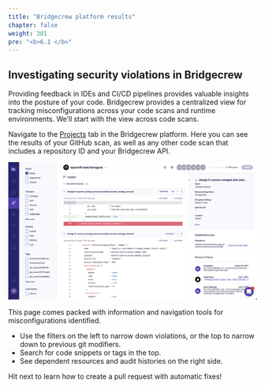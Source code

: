 ```yaml
---
title: "Bridgecrew platform results"
chapter: false
weight: 301
pre: "<b>6.1 </b>"
---
```


## Investigating security violations in Bridgecrew

Providing feedback in IDEs and CI/CD pipelines provides valuable insights into the posture of your code. Bridgecrew provides a centralized view for tracking misconfigurations across your code scans and runtime environments. We’ll start with the view across code scans.

Navigate to the [Projects](https://www.bridgecrew.cloud/projects) tab in the Bridgecrew platform. Here you can see the results of your GitHub scan, as well as any other code scan that includes a repository ID and your Bridgecrew API.

![Bridgecrew Projects page](images/bridgecrew_projects_page.png "Bridgecrew Projects page")

This page comes packed with information and navigation tools for misconfigurations identified. 

* Use the filters on the left to narrow down violations, or the top to narrow down to previous git modifiers.
* Search for code snippets or tags in the top. 
* See dependent resources and audit histories on the right side.

Hit next to learn how to create a pull request with automatic fixes!